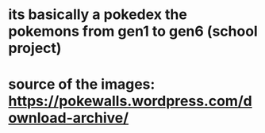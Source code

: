 # its basically a pokedex the pokemons from gen1 to gen6 (school project)
# source of the images: https://pokewalls.wordpress.com/download-archive/
